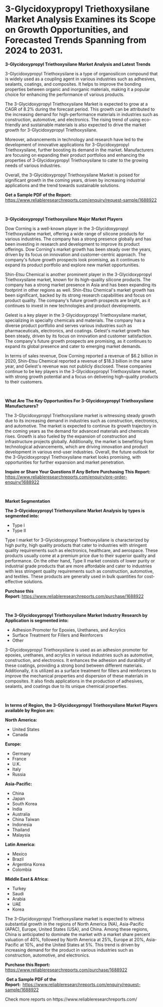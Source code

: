 <p><h1>3-Glycidoxypropyl Triethoxysilane Market Analysis Examines its Scope on Growth Opportunities, and Forecasted Trends Spanning from 2024 to 2031.</h1></p><p><strong>3-Glycidoxypropyl Triethoxysilane Market Analysis and Latest Trends</strong></p>
<p><p>3-Glycidoxypropyl Triethoxysilane is a type of organosilicon compound that is widely used as a coupling agent in various industries such as adhesives, sealants, coatings, and composites. It helps to improve the bonding properties between organic and inorganic materials, making it a popular choice for enhancing the performance of various products.</p><p>The 3-Glycidoxypropyl Triethoxysilane Market is expected to grow at a CAGR of 8.2% during the forecast period. This growth can be attributed to the increasing demand for high-performance materials in industries such as construction, automotive, and electronics. The rising trend of using eco-friendly and sustainable materials is also expected to drive the market growth for 3-Glycidoxypropyl Triethoxysilane.</p><p>Moreover, advancements in technology and research have led to the development of innovative applications for 3-Glycidoxypropyl Triethoxysilane, further boosting its demand in the market. Manufacturers are focusing on expanding their product portfolios and enhancing the properties of 3-Glycidoxypropyl Triethoxysilane to cater to the growing needs of various industries.</p><p>Overall, the 3-Glycidoxypropyl Triethoxysilane Market is poised for significant growth in the coming years, driven by increasing industrial applications and the trend towards sustainable solutions.</p></p>
<p><strong>Get a Sample PDF of the Report:&nbsp;</strong> <a href="https://www.reliableresearchreports.com/enquiry/request-sample/1688922">https://www.reliableresearchreports.com/enquiry/request-sample/1688922</a></p>
<p>&nbsp;</p>
<p><strong>3-Glycidoxypropyl Triethoxysilane Major Market Players</strong></p>
<p><p>Dow Corning is a well-known player in the 3-Glycidoxypropyl Triethoxysilane market, offering a wide range of silicone products for various industries. The company has a strong presence globally and has been investing in research and development to improve its product offerings. Dow Corning's market growth has been steady over the years, driven by its focus on innovation and customer-centric approach. The company's future growth prospects look promising, as it continues to expand its product portfolio and explore new market opportunities.</p><p>Shin-Etsu Chemical is another prominent player in the 3-Glycidoxypropyl Triethoxysilane market, known for its high-quality silicone products. The company has a strong market presence in Asia and has been expanding its footprint in other regions as well. Shin-Etsu Chemical's market growth has been significant, backed by its strong research capabilities and focus on product quality. The company's future growth prospects are bright, as it continues to invest in new technologies and product developments.</p><p>Gelest is a key player in the 3-Glycidoxypropyl Triethoxysilane market, specializing in specialty chemicals and materials. The company has a diverse product portfolio and serves various industries such as pharmaceuticals, electronics, and coatings. Gelest's market growth has been steady, driven by its focus on innovation and customer satisfaction. The company's future growth prospects are promising, as it continues to expand its global presence and cater to emerging market demands.</p><p>In terms of sales revenue, Dow Corning reported a revenue of $6.2 billion in 2020, Shin-Etsu Chemical reported a revenue of $18.3 billion in the same year, and Gelest's revenue was not publicly disclosed. These companies continue to be key players in the 3-Glycidoxypropyl Triethoxysilane market, with strong growth potential and a focus on delivering high-quality products to their customers.</p></p>
<p>&nbsp;</p>
<p><strong>What Are The Key Opportunities For 3-Glycidoxypropyl Triethoxysilane Manufacturers?</strong></p>
<p><p>The 3-Glycidoxypropyl Triethoxysilane market is witnessing steady growth due to its increasing demand in industries such as construction, electronics, and automotive. The market is expected to continue its growth trajectory in the coming years as the demand for advanced materials and chemicals rises. Growth is also fueled by the expansion of construction and infrastructure projects globally. Additionally, the market is benefiting from technological advancements, which are driving innovation and product development in various end-user industries. Overall, the future outlook for the 3-Glycidoxypropyl Triethoxysilane market looks promising, with opportunities for further expansion and market penetration.</p></p>
<p><strong>Inquire or Share Your Questions If Any Before Purchasing This Report:</strong> <a href="https://www.reliableresearchreports.com/enquiry/pre-order-enquiry/1688922">https://www.reliableresearchreports.com/enquiry/pre-order-enquiry/1688922</a></p>
<p>&nbsp;</p>
<p><strong>Market Segmentation</strong></p>
<p><strong>The 3-Glycidoxypropyl Triethoxysilane Market Analysis by types is segmented into:</strong></p>
<p><ul><li>Type I</li><li>Type II</li></ul></p>
<p><p>Type I market for 3-Glycidoxypropyl Triethoxysilane is characterized by high purity, high quality products that cater to industries with stringent quality requirements such as electronics, healthcare, and aerospace. These products usually come at a premium price due to their superior quality and performance. On the other hand, Type II market consists of lower purity or industrial grade products that are more affordable and cater to industries with less stringent quality requirements such as construction, automotive, and textiles. These products are generally used in bulk quantities for cost-effective solutions.</p></p>
<p><strong>Purchase this Report:&nbsp;</strong><a href="https://www.reliableresearchreports.com/purchase/1688922">https://www.reliableresearchreports.com/purchase/1688922</a></p>
<p>&nbsp;</p>
<p><strong>The 3-Glycidoxypropyl Triethoxysilane Market Industry Research by Application is segmented into:</strong></p>
<p><ul><li>Adhesion Promoter for Epoxies, Urethanes, and Acrylics</li><li>Surface Treatment for Fillers and Reinforcers</li><li>Other</li></ul></p>
<p><p>3-Glycidoxypropyl Triethoxysilane is used as an adhesion promoter for epoxies, urethanes, and acrylics in various industries such as automotive, construction, and electronics. It enhances the adhesion and durability of these coatings, providing a strong bond between different materials. Additionally, it is utilized as a surface treatment for fillers and reinforcers to improve the mechanical properties and dispersion of these materials in composites. It also finds applications in the production of adhesives, sealants, and coatings due to its unique chemical properties.</p></p>
<p>&nbsp;</p>
<p><strong>In terms of Region, the 3-Glycidoxypropyl Triethoxysilane Market Players available by Region are:</strong></p>
<p>
    <p> <strong> North America: </strong>
        <ul>
            <li>United States</li>
            <li>Canada</li>
        </ul>
        </p> 
    <p> <strong> Europe: </strong>
        <ul>
            <li>Germany</li>
            <li>France</li>
            <li>U.K.</li>
            <li>Italy</li>
            <li>Russia</li>
        </ul>
        </p> 
    <p> <strong> Asia-Pacific: </strong>
        <ul>
            <li>China</li>
            <li>Japan</li>
            <li>South Korea</li>
            <li>India</li>
            <li>Australia</li>
            <li>China Taiwan</li>
            <li>Indonesia</li>
            <li>Thailand</li>
            <li>Malaysia</li>
        </ul>
        </p> 
    <p> <strong> Latin America: </strong>
        <ul>
            <li>Mexico</li>
            <li>Brazil</li>
            <li>Argentina Korea</li>
            <li>Colombia</li>
        </ul>
        </p> 
    <p> <strong> Middle East & Africa: </strong>
        <ul>
            <li>Turkey</li>
            <li>Saudi</li>
            <li>Arabia</li>
            <li>UAE</li>
            <li>Korea</li>
        </ul>
    </p>
    </p>
<p><p>The 3-Glycidoxypropyl Triethoxysilane market is expected to witness substantial growth in the regions of North America (NA), Asia-Pacific (APAC), Europe, United States (USA), and China. Among these regions, China is anticipated to dominate the market with a market share percent valuation of 40%, followed by North America at 25%, Europe at 20%, Asia-Pacific at 10%, and the United States at 5%. This trend is driven by increasing demand for the product in various industries such as construction, automotive, and electronics.</p></p>
<p><strong>Purchase this Report: </strong><a href="https://www.reliableresearchreports.com/purchase/1688922">https://www.reliableresearchreports.com/purchase/1688922</a></p>
<p>&nbsp;<strong>Get a Sample PDF of the Report:&nbsp;&nbsp;</strong><a href="https://www.reliableresearchreports.com/enquiry/request-sample/1688922">https://www.reliableresearchreports.com/enquiry/request-sample/1688922</a></p>
<p><strong></strong></p>
<p>Check more reports on https://www.reliableresearchreports.com/</p>